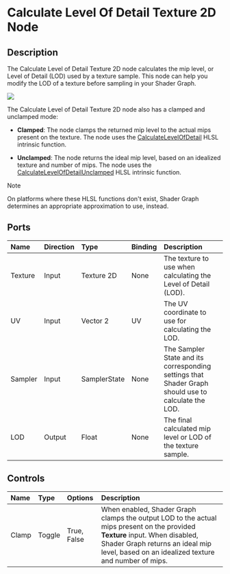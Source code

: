 # Calculate Level Of Detail Texture 2D Node

## Description

The Calculate Level of Detail Texture 2D node calculates the mip level, or Level of Detail (LOD) used by a texture sample. This node can help you modify the LOD of a texture before sampling in your Shader Graph.

![](images/sg-calculate-level-detail-texture-2d-node.png)

The Calculate Level of Detail Texture 2D node also has a clamped and unclamped mode:

- **Clamped**: The node clamps the returned mip level to the actual mips present on the texture. The node uses the [CalculateLevelOfDetail](https://docs.microsoft.com/en-us/windows/win32/direct3dhlsl/dx-graphics-hlsl-to-calculate-lod) HLSL intrinsic function.

- **Unclamped**: The node returns the ideal mip level, based on an idealized texture and number of mips. The node uses the [CalculateLevelOfDetailUnclamped](https://docs.microsoft.com/en-us/windows/win32/direct3dhlsl/dx-graphics-hlsl-to-calculate-lod-unclamped) HLSL intrinsic function.

> [!NOTE]
> On platforms where these HLSL functions don't exist, Shader Graph determines an appropriate approximation to use, instead.

## Ports

| **Name**     | **Direction** | **Type**      | **Binding** | **Description**  |
| :---         | :---          | :------       |  :------    |   :----------    |
| Texture      | Input         | Texture 2D    |    None     | The texture to use when calculating the Level of Detail (LOD). |
| UV           | Input         | Vector 2      |    UV       | The UV coordinate to use for calculating the LOD.        |
| Sampler      | Input         | SamplerState  |    None     | The Sampler State and its corresponding settings that Shader Graph should use to calculate the LOD.    |
| LOD          | Output        | Float         |    None     | The final calculated mip level or LOD of the texture sample.         |


## Controls

| **Name**     | **Type** | **Options** | **Description**  |
| :---         | :---     | :------     |  :----------     |
| Clamp        | Toggle   | True, False | When enabled, Shader Graph clamps the output LOD to the actual mips present on the provided **Texture** input. When disabled, Shader Graph returns an ideal mip level, based on an idealized texture and number of mips. |
